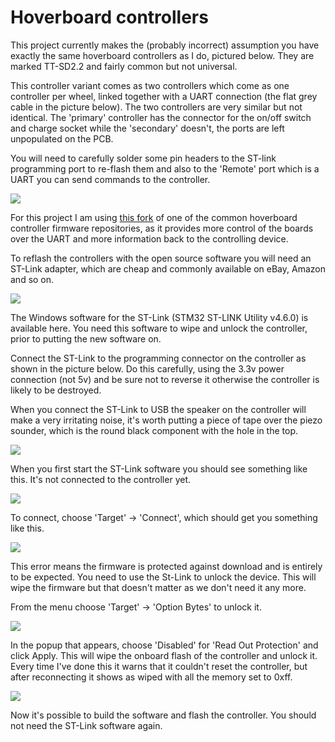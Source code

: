# Hoverboard controllers

This project currently makes the (probably incorrect) assumption you have exactly the same hoverboard controllers as I do, pictured below. They are marked TT-SD2.2 and fairly common but not universal.

This controller variant comes as two controllers which come as one controller per wheel, linked together with a UART connection (the flat grey cable in the picture below). The two controllers are very similar but not identical. The 'primary' controller has the connector for the on/off switch and charge socket while the 'secondary' doesn't, the ports are left unpopulated on the PCB.

You will need to carefully solder some pin headers to the ST-link programming port to re-flash them and also to the 'Remote' port which is a UART you can send commands to the controller.

![](controllers.jpg)

For this project I am using [this fork](https://github.com/SimBil91/Hoverboard-Firmware-Hack-Gen2) of one of the common hoverboard controller firmware repositories, as it provides more control of the boards over the UART and more information back to the controlling device.

To reflash the controllers with the open source software you will need an ST-Link adapter, which are cheap and commonly available on eBay, Amazon and so on.

![](stlink.jpg)

The Windows software for the ST-Link (STM32 ST-LINK Utility v4.6.0) is available here. You need this software to wipe and unlock the controller, prior to putting the new software on.

Connect the ST-Link to the programming connector on the controller as shown in the picture below. Do this carefully, using the 3.3v power connection (not 5v) and be sure not to reverse it otherwise the controller is likely to be destroyed.

When you connect the ST-Link to USB the speaker on the controller will make a very irritating noise, it's worth putting a piece of tape over the piezo sounder, which is the round black component with the hole in the top.

![](stlinkConnections.jpg)

When you first start the ST-Link software you should see something like this. It's not connected to the controller yet.

![](stlinksoftware01.jpg)

To connect, choose 'Target' -> 'Connect', which should get you something like this.

![](stlinksoftware03.jpg)

This error means the firmware is protected against download and is entirely to be expected. You need to use the St-Link to unlock the device. This will wipe the firmware but that doesn't matter as we don't need it any more.

From the menu choose 'Target' -> 'Option Bytes' to unlock it.

![](stlinksoftware04.jpg)

In the popup that appears, choose 'Disabled' for 'Read Out Protection' and click Apply. This will wipe the onboard flash of the controller and unlock it. Every time I've done this it warns that it couldn't reset the controller, but after reconnecting it shows as wiped with all the memory set to 0xff.

![](stlinksoftware05.jpg)

Now it's possible to build the software and flash the controller. You should not need the ST-Link software again.